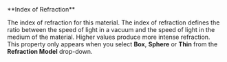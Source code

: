 <tr>
<td>**Index of Refraction**</td>
<td>

The index of refraction for this material. The index of refraction defines the ratio between the speed of light in a vacuum and the speed of light in the medium of the material. Higher values produce more intense refraction.<br />This property only appears when you select **Box**, **Sphere** or **Thin** from the **Refraction Model** drop-down.

</td>
</tr>

